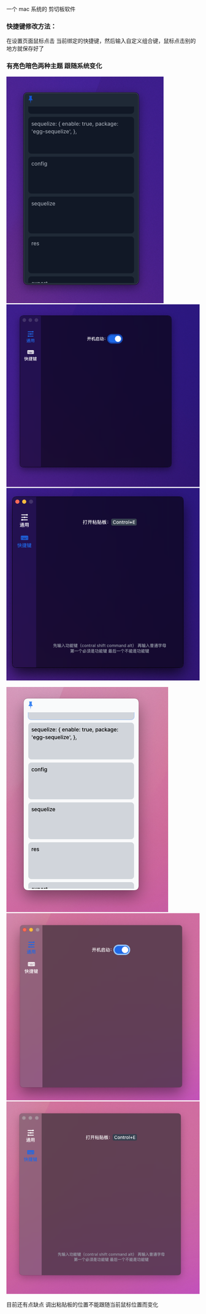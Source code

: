 一个 mac 系统的 剪切板软件





### 快捷键修改方法：
在设置页面鼠标点击 当前绑定的快捷键，然后输入自定义组合键，鼠标点击别的地方就保存好了





### 有亮色暗色两种主题 跟随系统变化
![](./md/dark1.png)
![](./md/dark2.png)
![](./md/dark3.png)




![](./md/light1.png)
![](./md/light2.png)
![](./md/light3.png)


目前还有点缺点 调出粘贴板的位置不能跟随当前鼠标位置而变化
